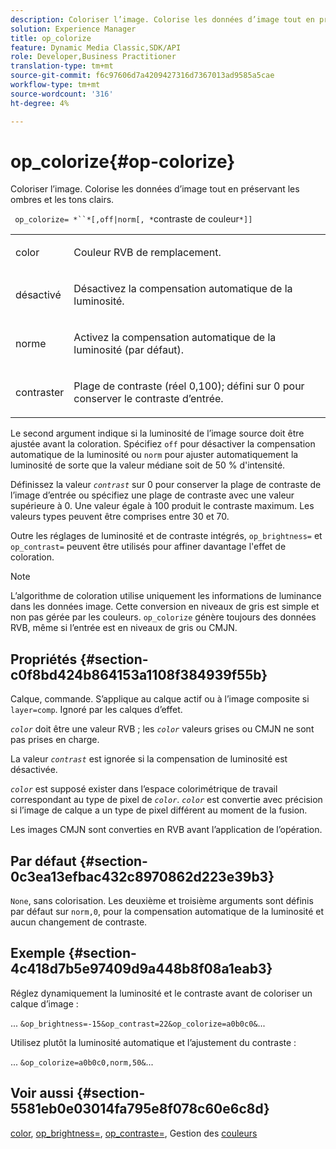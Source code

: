 ```yaml
---
description: Coloriser l’image. Colorise les données d’image tout en préservant les ombres et les tons clairs.
solution: Experience Manager
title: op_colorize
feature: Dynamic Media Classic,SDK/API
role: Developer,Business Practitioner
translation-type: tm+mt
source-git-commit: f6c97606d7a4209427316d7367013ad9585a5cae
workflow-type: tm+mt
source-wordcount: '316'
ht-degree: 4%

---
```



# op_colorize{#op-colorize}

Coloriser l’image. Colorise les données d’image tout en préservant les ombres et les tons clairs.

` op_colorize= *``*[,off|norm[, *`contraste de couleur`*]]`

<table id="simpletable_768D6CDF3F734E7F89DC7AB2EAAC0C77"> 
 <tr class="strow"> 
  <td class="stentry"> <p> <span class="varname"> color </span> </p> </td> 
  <td class="stentry"> <p>Couleur RVB de remplacement. </p> </td> 
 </tr> 
 <tr class="strow"> 
  <td class="stentry"> <p> <span class="codeph"> désactivé </span> </p> </td> 
  <td class="stentry"> <p>Désactivez la compensation automatique de la luminosité. </p> </td> 
 </tr> 
 <tr class="strow"> 
  <td class="stentry"> <p> <span class="codeph"> norme  </span> </p> </td> 
  <td class="stentry"> <p>Activez la compensation automatique de la luminosité (par défaut). </p> </td> 
 </tr> 
 <tr class="strow"> 
  <td class="stentry"> <p> <span class="varname"> contraster </span> </p> </td> 
  <td class="stentry"> <p>Plage de contraste (réel 0,100); défini sur 0 pour conserver le contraste d’entrée. </p> </td> 
 </tr> 
</table>

Le second argument indique si la luminosité de l’image source doit être ajustée avant la coloration. Spécifiez `off` pour désactiver la compensation automatique de la luminosité ou `norm` pour ajuster automatiquement la luminosité de sorte que la valeur médiane soit de 50 % d&#39;intensité.

Définissez la valeur *`contrast`* sur 0 pour conserver la plage de contraste de l’image d’entrée ou spécifiez une plage de contraste avec une valeur supérieure à 0. Une valeur égale à 100 produit le contraste maximum. Les valeurs types peuvent être comprises entre 30 et 70.

Outre les réglages de luminosité et de contraste intégrés, `op_brightness=` et `op_contrast=` peuvent être utilisés pour affiner davantage l&#39;effet de coloration.

>[!NOTE]
>
>L’algorithme de coloration utilise uniquement les informations de luminance dans les données image. Cette conversion en niveaux de gris est simple et non pas gérée par les couleurs. `op_colorize` génère toujours des données RVB, même si l’entrée est en niveaux de gris ou CMJN.

## Propriétés {#section-c0f8bd424b864153a1108f384939f55b}

Calque, commande. S’applique au calque actif ou à l’image composite si `layer=comp`. Ignoré par les calques d’effet.

*`color`* doit être une valeur RVB ; les  *`color`* valeurs grises ou CMJN ne sont pas prises en charge.

La valeur *`contrast`* est ignorée si la compensation de luminosité est désactivée.

*`color`* est supposé exister dans l’espace colorimétrique de travail correspondant au type de pixel de  *`color`*. *`color`* est convertie avec précision si l’image de calque a un type de pixel différent au moment de la fusion.

Les images CMJN sont converties en RVB avant l’application de l’opération.

## Par défaut {#section-0c3ea13efbac432c8970862d223e39b3}

`None`, sans colorisation. Les deuxième et troisième arguments sont définis par défaut sur `norm,0`, pour la compensation automatique de la luminosité et aucun changement de contraste.

## Exemple {#section-4c418d7b5e97409d9a448b8f08a1eab3}

Réglez dynamiquement la luminosité et le contraste avant de coloriser un calque d’image :

... `&op_brightness=-15&op_contrast=22&op_colorize=a0b0c0&`...

Utilisez plutôt la luminosité automatique et l’ajustement du contraste :

... `&op_colorize=a0b0c0,norm,50&`...

## Voir aussi {#section-5581eb0e03014fa795e8f078c60e6c8d}

[color](/help/aem-is-ir-api/is-api/http-ref/image-serving-api-ref/c-http-protocol-reference/c-data-types/r-is-http-color.md),  [op_brightness=](../../../../../is-api/http-ref/image-serving-api-ref/c-http-protocol-reference/c-command-reference/r-op-brightness.md#reference-edf79dc41ae5411c80bec3ee3731c58a),  [op_contraste=](../../../../../is-api/http-ref/image-serving-api-ref/c-http-protocol-reference/c-command-reference/r-op-contrast.md#reference-b26dfa9869fd43bebea0fbb8e9fe743d), Gestion des  [couleurs](../../../../../is-api/http-ref/image-serving-api-ref/c-http-protocol-reference/c-syntax-and-features/r-color-management.md#reference-c7e4a72d589145189f7e4bcb6b4544d7)
